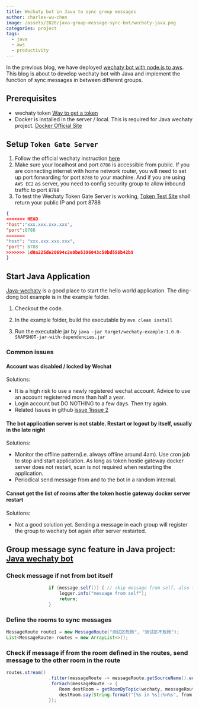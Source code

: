 ```yaml
---
title: Wechaty bot in Java to sync group messages
author: charles-wu-chen
image: /assets/2020/java-group-message-sync-bot/wechaty-java.png
categories: project
tags:
  - java
  - aws
  - productivity
---
```


In the previous blog, we have deployed [wechaty bot with node.js to aws](https://wechaty.js.org/2020/08/28/deploy-wechaty-in-aws/).  This blog is about to develop wechaty bot with Java and implement the function of sync messages in between different groups.

## Prerequisites

- wechaty token [Way to get a token](https://github.com/juzibot/Welcome/wiki/Support-Developers)
- Docker is installed in the server / local. This is required for Java wechaty project. [Docker Official Site](https://docs.docker.com/get-docker/)

## Setup `Token Gate Server`

1. Follow the official wechaty instruction [here](https://github.com/wechaty/wechaty/issues/1985)
2. Make sure your localhost and port `8788` is accessible from public. If you are connecting internet with home network router,  you will need to set up port forwarding for port `8788` to your machine. And if you are using `AWS EC2` as server, you need to config security group to allow inbound traffic to port `8788`
3. To test the Wechaty Token Gate Server is working, [Token Test Site](https://api.chatie.io/v0/hosties/your_padplus_token) shall return your public IP and port 8788

``` json
{
<<<<<<< HEAD
"host":"xxx.xxx.xxx.xxx",
"port":8788
=======
"host": "xxx.xxx.xxx.xxx",
"port": 8788
>>>>>>> 1d0a225de20694c2e0be5396043c50bd556b42b9
}
```

## Start Java Application

[Java-wechaty](https://github.com/wechaty/java-wechaty) is a good place to start the hello world application.  The ding-dong bot example is in the example folder.

1. Checkout the code.

1. In the example folder, build the executable by
`mvn clean install`

1. Run the executable jar by
`java -jar target/wechaty-example-1.0.0-SNAPSHOT-jar-with-dependencies.jar`

### Common issues

#### Account was disabled / locked by Wechat
  
Solutions:

- It is a high risk to use a newly registered wechat account. Advice to use an account registerred more than half a year.
- Login account but DO NOTHING to a few days.  Then try again.
- Related Issues in github [issue 1](https://github.com/wechaty/wechaty/issues/2040#issuecomment-689347508)[issue 2](https://github.com/wechaty/wechaty-getting-started/issues/114)

#### The bot application server is not stable. Restart or logout by itself, usually in the late night

Solutions:

- Monitor the offline pattern(i.e. always offline around 4am).  Use cron job to stop and start application. As long as token hostie gateway docker server does not restart, scan is not required when restarting the application.
- Periodical send message from and to the bot in a random internal.

#### Cannot get the list of rooms after the token hostie gateway docker server restart

Solutions:

- Not a good solution yet. Sending a message in each group will register the group to wechaty bot again after server restarted.

## Group message sync feature in Java project: [Java wechaty bot](https://github.com/Charles-Wu-Chen/wechatbot)

### Check message if not from bot itself

``` java
                if (message.self()) { // skip message from self, also to avoid infinite loop
                    logger.info("message from self");
                    return;
                }
```

### Define the rooms to sync messages

``` java
MessageRoute route1 = new MessageRoute("测试区危险", "测试区不危险");
List<MessageRoute> routes = new ArrayList<>();
```

### Check if message if from the room defined in the routes, send message to the other room in the route

``` java
routes.stream()
                .filter(messageRoute -> messageRoute.getSourceName().equals(getTopicByRoom(room)))
                .forEach(messageRoute -> {
                    Room destRoom = getRoomByTopic(wechaty, messageRoute.getDestinationName());
                    destRoom.say(String.format("[%s in %s]:%n%s", from.name(), getTopicByRoom(room), text));
                });
```  
